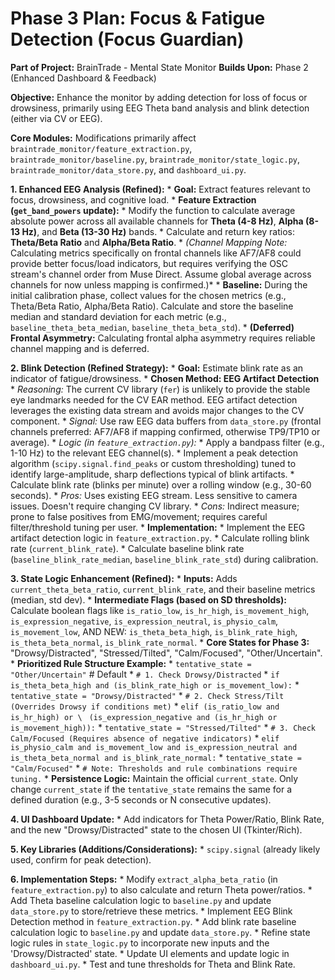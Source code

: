 # Phase 3 Plan: Focus & Fatigue Detection (Focus Guardian)

**Part of Project:** BrainTrade - Mental State Monitor
**Builds Upon:** Phase 2 (Enhanced Dashboard & Feedback)

**Objective:** Enhance the monitor by adding detection for loss of focus or drowsiness, primarily using EEG Theta band analysis and blink detection (either via CV or EEG).

**Core Modules:** Modifications primarily affect `braintrade_monitor/feature_extraction.py`, `braintrade_monitor/baseline.py`, `braintrade_monitor/state_logic.py`, `braintrade_monitor/data_store.py`, and `dashboard_ui.py`.

**1. Enhanced EEG Analysis (Refined):**
    *   **Goal:** Extract features relevant to focus, drowsiness, and cognitive load.
    *   **Feature Extraction (`get_band_powers` update):**
        *   Modify the function to calculate average absolute power across all available channels for **Theta (4-8 Hz)**, **Alpha (8-13 Hz)**, and **Beta (13-30 Hz)** bands.
        *   Calculate and return key ratios: **Theta/Beta Ratio** and **Alpha/Beta Ratio**.
        *   *(Channel Mapping Note:* Calculating metrics specifically on frontal channels like AF7/AF8 could provide better focus/load indicators, but requires verifying the OSC stream's channel order from Muse Direct. Assume global average across channels for now unless mapping is confirmed.)*
    *   **Baseline:** During the initial calibration phase, collect values for the chosen metrics (e.g., Theta/Beta Ratio, Alpha/Beta Ratio). Calculate and store the baseline median and standard deviation for each metric (e.g., `baseline_theta_beta_median`, `baseline_theta_beta_std`).
    *   **(Deferred) Frontal Asymmetry:** Calculating frontal alpha asymmetry requires reliable channel mapping and is deferred.

**2. Blink Detection (Refined Strategy):**
    *   **Goal:** Estimate blink rate as an indicator of fatigue/drowsiness.
    *   **Chosen Method: EEG Artifact Detection**
        *   *Reasoning:* The current CV library (`fer`) is unlikely to provide the stable eye landmarks needed for the CV EAR method. EEG artifact detection leverages the existing data stream and avoids major changes to the CV component.
        *   *Signal:* Use raw EEG data buffers from `data_store.py` (frontal channels preferred: AF7/AF8 if mapping confirmed, otherwise TP9/TP10 or average).
        *   *Logic (in `feature_extraction.py`):*
            *   Apply a bandpass filter (e.g., 1-10 Hz) to the relevant EEG channel(s).
            *   Implement a peak detection algorithm (`scipy.signal.find_peaks` or custom thresholding) tuned to identify large-amplitude, sharp deflections typical of blink artifacts.
            *   Calculate blink rate (blinks per minute) over a rolling window (e.g., 30-60 seconds).
        *   *Pros:* Uses existing EEG stream. Less sensitive to camera issues. Doesn't require changing CV library.
        *   *Cons:* Indirect measure; prone to false positives from EMG/movement; requires careful filter/threshold tuning per user.
    *   **Implementation:**
        *   Implement the EEG artifact detection logic in `feature_extraction.py`.
        *   Calculate rolling blink rate (`current_blink_rate`).
        *   Calculate baseline blink rate (`baseline_blink_rate_median`, `baseline_blink_rate_std`) during calibration.

**3. State Logic Enhancement (Refined):**
    *   **Inputs:** Adds `current_theta_beta_ratio`, `current_blink_rate`, and their baseline metrics (median, std dev).
    *   **Intermediate Flags (based on SD thresholds):** Calculate boolean flags like `is_ratio_low`, `is_hr_high`, `is_movement_high`, `is_expression_negative`, `is_expression_neutral`, `is_physio_calm`, `is_movement_low`, AND NEW: `is_theta_beta_high`, `is_blink_rate_high`, `is_theta_beta_normal`, `is_blink_rate_normal`.
    *   **Core States for Phase 3:** "Drowsy/Distracted", "Stressed/Tilted", "Calm/Focused", "Other/Uncertain".
    *   **Prioritized Rule Structure Example:**
        *   `tentative_state = "Other/Uncertain"` # Default
        *   `# 1. Check Drowsy/Distracted`
        *   `if is_theta_beta_high and (is_blink_rate_high or is_movement_low):`
        *      `tentative_state = "Drowsy/Distracted"`
        *   `# 2. Check Stress/Tilt (Overrides Drowsy if conditions met)`
        *   `elif (is_ratio_low and is_hr_high) or \`
             ` (is_expression_negative and (is_hr_high or is_movement_high)):`
        *      `tentative_state = "Stressed/Tilted"`
        *   `# 3. Check Calm/Focused (Requires absence of negative indicators)`
        *   `elif is_physio_calm and is_movement_low and is_expression_neutral and is_theta_beta_normal and is_blink_rate_normal:`
        *      `tentative_state = "Calm/Focused"`
        *   `# Note: Thresholds and rule combinations require tuning.`
    *   **Persistence Logic:** Maintain the official `current_state`. Only change `current_state` if the `tentative_state` remains the same for a defined duration (e.g., 3-5 seconds or N consecutive updates).

**4. UI Dashboard Update:**
    *   Add indicators for Theta Power/Ratio, Blink Rate, and the new "Drowsy/Distracted" state to the chosen UI (Tkinter/Rich).

**5. Key Libraries (Additions/Considerations):**
    *   `scipy.signal` (already likely used, confirm for peak detection).

**6. Implementation Steps:**
    *   Modify `extract_alpha_beta_ratio` (in `feature_extraction.py`) to also calculate and return Theta power/ratios.
    *   Add Theta baseline calculation logic to `baseline.py` and update `data_store.py` to store/retrieve these metrics.
    *   Implement EEG Blink Detection method in `feature_extraction.py`.
    *   Add blink rate baseline calculation logic to `baseline.py` and update `data_store.py`.
    *   Refine state logic rules in `state_logic.py` to incorporate new inputs and the 'Drowsy/Distracted' state.
    *   Update UI elements and update logic in `dashboard_ui.py`.
    *   Test and tune thresholds for Theta and Blink Rate.